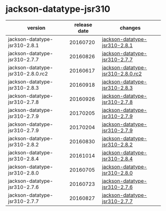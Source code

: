 # jackson-datatype-jsr310	


|version|release date|changes|
|---|---|---|
|jackson-datatype-jsr310-2.8.1|20160720|[jackson-datatype-jsr310-2.8.1](./jackson-datatype-jsr310-2.8.1-20160720.md)|
|jackson-datatype-jsr310-2.7.7|20160826|[jackson-datatype-jsr310-2.7.7](./jackson-datatype-jsr310-2.7.7-20160826.md)|
|jackson-datatype-jsr310-2.8.0.rc2|20160617|[jackson-datatype-jsr310-2.8.0.rc2](./jackson-datatype-jsr310-2.8.0.rc2-20160617.md)|
|jackson-datatype-jsr310-2.8.3|20160918|[jackson-datatype-jsr310-2.8.3](./jackson-datatype-jsr310-2.8.3-20160918.md)|
|jackson-datatype-jsr310-2.7.8|20160926|[jackson-datatype-jsr310-2.7.8](./jackson-datatype-jsr310-2.7.8-20160926.md)|
|jackson-datatype-jsr310-2.7.9|20170205|[jackson-datatype-jsr310-2.7.9](./jackson-datatype-jsr310-2.7.9-20170205.md)|
|jackson-datatype-jsr310-2.7.9|20170204|[jackson-datatype-jsr310-2.7.9](./jackson-datatype-jsr310-2.7.9-20170204.md)|
|jackson-datatype-jsr310-2.8.2|20160830|[jackson-datatype-jsr310-2.8.2](./jackson-datatype-jsr310-2.8.2-20160830.md)|
|jackson-datatype-jsr310-2.8.4|20161014|[jackson-datatype-jsr310-2.8.4](./jackson-datatype-jsr310-2.8.4-20161014.md)|
|jackson-datatype-jsr310-2.8.0|20160705|[jackson-datatype-jsr310-2.8.0](./jackson-datatype-jsr310-2.8.0-20160705.md)|
|jackson-datatype-jsr310-2.7.6|20160723|[jackson-datatype-jsr310-2.7.6](./jackson-datatype-jsr310-2.7.6-20160723.md)|
|jackson-datatype-jsr310-2.7.7|20160827|[jackson-datatype-jsr310-2.7.7](./jackson-datatype-jsr310-2.7.7-20160827.md)|
